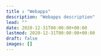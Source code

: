 ```yaml
---
title : "Webapps"
description: "Webapps description"
lead: ""
date: 2020-12-31T00:00:00+00:00
lastmod: 2020-12-31T00:00:00+00:00
draft: false
images: []
---
```

